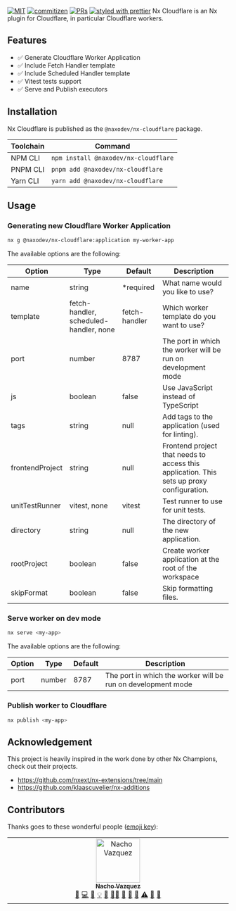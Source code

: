 [![MIT](https://img.shields.io/packagist/l/doctrine/orm.svg?style=flat-square)]()
[![commitizen](https://img.shields.io/badge/commitizen-friendly-brightgreen.svg?style=flat-square)]()
[![PRs](https://img.shields.io/badge/PRs-welcome-brightgreen.svg?style=flat-square)]()
[![styled with prettier](https://img.shields.io/badge/styled_with-prettier-ff69b4.svg?style=flat-square)](https://github.com/prettier/prettier)
Nx Cloudflare is an Nx plugin for Cloudflare, in particular Cloudflare workers.

## Features

- ✅ Generate Cloudflare Worker Application
- ✅ Include Fetch Handler template
- ✅ Include Scheduled Handler template
- ✅ Vitest tests support
- ✅ Serve and Publish executors

## Installation

Nx Cloudflare is published as the `@naxodev/nx-cloudflare` package.

| Toolchain | Command                              |
| --------- | ------------------------------------ |
| NPM CLI   | `npm install @naxodev/nx-cloudflare` |
| PNPM CLI  | `pnpm add @naxodev/nx-cloudflare`    |
| Yarn CLI  | `yarn add @naxodev/nx-cloudflare`    |

## Usage

### Generating new Cloudflare Worker Application

```bash
nx g @naxodev/nx-cloudflare:application my-worker-app
```

The available options are the following:

| Option          | Type                                   | Default       | Description                                                                               |
| --------------- | -------------------------------------- | ------------- | ----------------------------------------------------------------------------------------- |
| name            | string                                 | \*required    | What name would you like to use?                                                          |
| template        | fetch-handler, scheduled-handler, none | fetch-handler | Which worker template do you want to use?                                                 |
| port            | number                                 | 8787          | The port in which the worker will be run on development mode                              |
| js              | boolean                                | false         | Use JavaScript instead of TypeScript                                                      |
| tags            | string                                 | null          | Add tags to the application (used for linting).                                           |
| frontendProject | string                                 | null          | Frontend project that needs to access this application. This sets up proxy configuration. |
| unitTestRunner  | vitest, none                           | vitest        | Test runner to use for unit tests.                                                        |
| directory       | string                                 | null          | The directory of the new application.                                                     |
| rootProject     | boolean                                | false         | Create worker application at the root of the workspace                                    |
| skipFormat      | boolean                                | false         | Skip formatting files.                                                                    |

### Serve worker on dev mode

```bash
nx serve <my-app>
```

The available options are the following:

| Option | Type   | Default | Description                                                  |
| ------ | ------ | ------- | ------------------------------------------------------------ |
| port   | number | 8787    | The port in which the worker will be run on development mode |

### Publish worker to Cloudflare

```bash
nx publish <my-app>
```

## Acknowledgement

This project is heavily inspired in the work done by other Nx Champions, check out their projects.

- https://github.com/nxext/nx-extensions/tree/main
- https://github.com/klaascuvelier/nx-additions

## Contributors

Thanks goes to these wonderful people ([emoji key](https://allcontributors.org/docs/en/emoji-key)):

<!-- ALL-CONTRIBUTORS-LIST:START - Do not remove or modify this section -->
<!-- prettier-ignore-start -->
<!-- markdownlint-disable -->
<table>
  <tbody>
    <tr>
      <td align="center" valign="top" width="14.28%"><a href="https://github.com/NachoVazquez"><img src="https://avatars3.githubusercontent.com/u/9338604?v=4?s=100" width="100px;" alt="Nacho Vazquez"/><br /><sub><b>Nacho Vazquez</b></sub></a><br /><a href="https://github.com/ngworker/lumberjack/issues?q=author%3ANachoVazquez" title="Bug reports">🐛</a> <a href="https://github.com/ngworker/lumberjack/commits?author=NachoVazquez" title="Code">💻</a> <a href="https://github.com/ngworker/lumberjack/commits?author=NachoVazquez" title="Documentation">📖</a> <a href="#example-NachoVazquez" title="Examples">💡</a> <a href="#ideas-NachoVazquez" title="Ideas, Planning, & Feedback">🤔</a> <a href="#mentoring-NachoVazquez" title="Mentoring">🧑‍🏫</a> <a href="#maintenance-NachoVazquez" title="Maintenance">🚧</a> <a href="#projectManagement-NachoVazquez" title="Project Management">📆</a> <a href="https://github.com/ngworker/lumberjack/pulls?q=is%3Apr+reviewed-by%3ANachoVazquez" title="Reviewed Pull Requests">👀</a> <a href="https://github.com/ngworker/lumberjack/commits?author=NachoVazquez" title="Tests">⚠️</a> <a href="#tool-NachoVazquez" title="Tools">🔧</a> <a href="#userTesting-NachoVazquez" title="User Testing">📓</a></td>
      <td align="center" valign="top" width="14.28%
